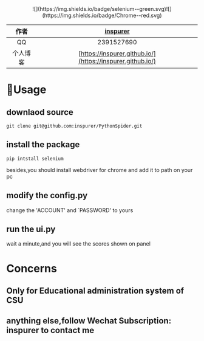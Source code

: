 <center>![](https://img.shields.io/badge/selenium--green.svg)![](https://img.shields.io/badge/Chrome--red.svg)</center>

|作者|[inspurer](https://inspurer.github.io/2018/06/07/%E6%9C%88%E5%B0%8F%E6%B0%B4%E9%95%BF%E7%9A%84%E7%94%B1%E6%9D%A5/#more)|
|:---:|:---:|
|QQ|2391527690|
|个人博客|[https://inspurer.github.io/](https://inspurer.github.io/)|

# :dolphin:Usage    

## downlaod source

	git clone git@github.com:inspurer/PythonSpider.git  

## install the package   

	pip intstall selenium

besides,you should install webdriver for chrome and add it to path on your pc   

## 	modify the config.py   
change the 'ACCOUNT' and `PASSWORD' to yours  

## run the ui.py   
wait a minute,and you will see the scores shown on panel   

# Concerns  

## Only for Educational administration system of CSU

## anything else,follow Wechat Subscription: inspurer to contact me






